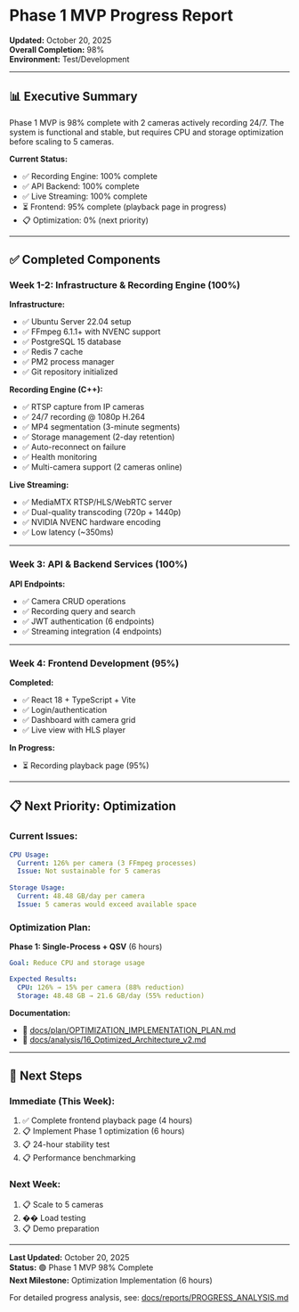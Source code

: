 # Phase 1 MVP Progress Report

**Updated:** October 20, 2025  
**Overall Completion:** 98%  
**Environment:** Test/Development

---

## 📊 **Executive Summary**

Phase 1 MVP is 98% complete with 2 cameras actively recording 24/7. The system is functional and stable, but requires CPU and storage optimization before scaling to 5 cameras.

**Current Status:**
- ✅ Recording Engine: 100% complete
- ✅ API Backend: 100% complete
- ✅ Live Streaming: 100% complete
- ⏳ Frontend: 95% complete (playback page in progress)
- 📋 Optimization: 0% (next priority)

---

## ✅ **Completed Components**

### **Week 1-2: Infrastructure & Recording Engine** (100%)

**Infrastructure:**
- ✅ Ubuntu Server 22.04 setup
- ✅ FFmpeg 6.1.1+ with NVENC support
- ✅ PostgreSQL 15 database
- ✅ Redis 7 cache
- ✅ PM2 process manager
- ✅ Git repository initialized

**Recording Engine (C++):**
- ✅ RTSP capture from IP cameras
- ✅ 24/7 recording @ 1080p H.264
- ✅ MP4 segmentation (3-minute segments)
- ✅ Storage management (2-day retention)
- ✅ Auto-reconnect on failure
- ✅ Health monitoring
- ✅ Multi-camera support (2 cameras online)

**Live Streaming:**
- ✅ MediaMTX RTSP/HLS/WebRTC server
- ✅ Dual-quality transcoding (720p + 1440p)
- ✅ NVIDIA NVENC hardware encoding
- ✅ Low latency (~350ms)

---

### **Week 3: API & Backend Services** (100%)

**API Endpoints:**
- ✅ Camera CRUD operations
- ✅ Recording query and search
- ✅ JWT authentication (6 endpoints)
- ✅ Streaming integration (4 endpoints)

---

### **Week 4: Frontend Development** (95%)

**Completed:**
- ✅ React 18 + TypeScript + Vite
- ✅ Login/authentication
- ✅ Dashboard with camera grid
- ✅ Live view with HLS player

**In Progress:**
- ⏳ Recording playback page (95%)

---

## 📋 **Next Priority: Optimization**

### **Current Issues:**

```yaml
CPU Usage:
  Current: 126% per camera (3 FFmpeg processes)
  Issue: Not sustainable for 5 cameras
  
Storage Usage:
  Current: 48.48 GB/day per camera
  Issue: 5 cameras would exceed available space
```

### **Optimization Plan:**

**Phase 1: Single-Process + QSV** (6 hours)
```yaml
Goal: Reduce CPU and storage usage

Expected Results:
  CPU: 126% → 15% per camera (88% reduction)
  Storage: 48.48 GB → 21.6 GB/day (55% reduction)
```

**Documentation:**
- 📄 [docs/plan/OPTIMIZATION_IMPLEMENTATION_PLAN.md](./docs/plan/OPTIMIZATION_IMPLEMENTATION_PLAN.md)
- 📄 [docs/analysis/16_Optimized_Architecture_v2.md](./docs/analysis/16_Optimized_Architecture_v2.md)

---

## 🎯 **Next Steps**

### **Immediate (This Week):**
1. ✅ Complete frontend playback page (4 hours)
2. 📋 Implement Phase 1 optimization (6 hours)
3. 📋 24-hour stability test
4. 📋 Performance benchmarking

### **Next Week:**
1. 📋 Scale to 5 cameras
2. �� Load testing
3. 📋 Demo preparation

---

**Last Updated:** October 20, 2025  
**Status:** 🟢 Phase 1 MVP 98% Complete  
**Next Milestone:** Optimization Implementation (6 hours)

For detailed progress analysis, see: [docs/reports/PROGRESS_ANALYSIS.md](./docs/reports/PROGRESS_ANALYSIS.md)
